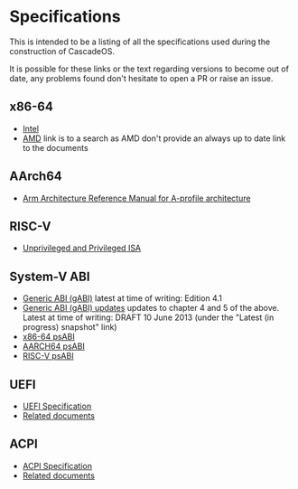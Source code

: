# Specifications
This is intended to be a listing of all the specifications used during the construction of CascadeOS.

It is possible for these links or the text regarding versions to become out of date, any problems found don't hesitate to open a PR or raise an issue.

## x86-64
* [Intel](https://www.intel.com/content/www/us/en/developer/articles/technical/intel-sdm.html)
* [AMD](https://www.amd.com/en/support/tech-docs?keyword=AMD64+Architecture+Programmer%27s+Manual) link is to a search as AMD don't provide an always up to date link to the documents

## AArch64
* [Arm Architecture Reference Manual for A-profile architecture](https://developer.arm.com/documentation/ddi0487/ja/?lang=en)

## RISC-V
* [Unprivileged and Privileged ISA](https://github.com/riscv/riscv-isa-manual)

## System-V ABI
* [Generic ABI (gABI)](https://www.sco.com/developers/devspecs/) latest at time of writing: Edition 4.1
* [Generic ABI (gABI) updates](https://www.sco.com/developers/gabi/) updates to chapter 4 and 5 of the above. Latest at time of writing: DRAFT 10 June 2013 (under the "Latest (in progress) snapshot" link)
* [x86-64 psABI](https://gitlab.com/x86-psABIs/x86-64-ABI)
* [AARCH64 psABI](https://github.com/ARM-software/abi-aa)
* [RISC-V psABI](https://github.com/riscv-non-isa/riscv-elf-psabi-doc)

## UEFI
* [UEFI Specification](https://uefi.org/specifications)
* [Related documents](https://uefi.org/uefi)

## ACPI
* [ACPI Specification](https://uefi.org/specifications)
* [Related documents](https://uefi.org/acpi)
